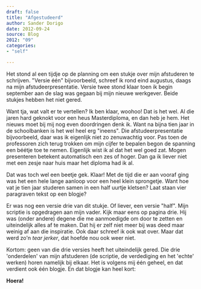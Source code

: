 ```yaml
---
draft: false 
title: "Afgestudeerd"
author: Sander Dorigo
date: 2012-09-24
source: Blog
2012: "09"
categories:
- "self"

---
```


Het stond al een tijdje op de planning om een stukje over mijn afstuderen te schrijven. "Versie één" bijvoorbeeld, schreef ik rond eind augustus, daags na mijn afstudeerpresentatie. Versie twee stond klaar toen ik begin september aan de slag was gegaan bij mijn nieuwe werkgever. Beide stukjes hebben het niet gered.

<!--more-->

Want tja, wat valt er te vertellen? Ik ben klaar, woohoo! Dat is het wel. Al die jaren hard geknokt voor een heus Masterdiploma, en dan heb je hem. Het nieuws moet bij mij nog even doordringen denk ik. Want na bijna tien jaar in de schoolbanken is het wel heel erg "ineens". Die afstudeerpresentatie bijvoorbeeld, daar was ik eigenlijk niet zo zenuwachtig voor. Pas toen de professoren zich terug trokken om mijn cijfer te bepalen begon de spanning een béétje toe te nemen. Eigenlijk wist ik al dat het wel goed zat. Mogen presenteren betekent automatisch een zes of hoger. Dan ga ik liever niet met een zesje naar huis maar het diploma had ik al.

Dat was toch wel een beetje gek. Klaar! Met de tijd die er aan vooraf ging was het een hele lange aanloop voor een heel klein sprongetje. Want hoe vat je tien jaar studeren samen in een half uurtje kletsen? Laat staan vier paragraven tekst op een blogje?

Er was nog een versie drie van dit stukje. Of liever, een versie "half". Mijn scriptie is opgedragen aan mijn vader. Kijk maar eens op pagina drie. Hij was (onder andere) degene die me aanmoedigde om door te zetten en uiteindelijk alles af te maken. Dat hij er zelf niet meer bij was deed maar weinig af aan die inspiratie. Ook daar schreef ik ook wat over. Maar dat werd zo'n *tear jerker*, dat hoefde nou ook weer niet.

Kortom: geen van die drie versies heeft het uiteindelijk gered. Die drie 'onderdelen' van mijn afstuderen (de scriptie, de verdediging en het 'echte' werken) horen namelijk bij elkaar. Het is volgens mij één geheel, en dat verdient ook één blogje. En dat blogje kan heel kort:

**Hoera!**
